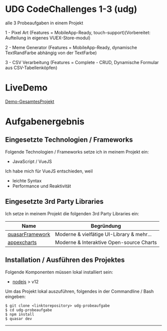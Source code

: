 # UDG CodeChallenges 1-3 (udg)

alle 3 Probeaufgaben in einem Projekt

1 - Pixel Art (Features = MobileApp-Ready, touch-support)(Vorbereitet: Aufteilung in eigenes VUEX-Store-modul)

2 - Meme Generator (Features = MobileApp-Ready, dynamische TextRandFarbe abhängig von der TextFarbe)

3 - CSV Verarbeitung (Features = Complete - CRUD, Dynamische Formular aus CSV-Tabellenköpfen)

# LiveDemo
[Demo-GesamtesProjekt](https://bake09.github.io/demo-udg-challenges)

# Aufgabenergebnis

## Eingesetzte Technologien / Frameworks

Folgende Technologien / Frameworks setze ich in meinem Projekt ein:

- JavaScript / VueJS

Ich habe mich für VueJS entschieden, weil

- leichte Syntax
- Performance und Reaktivität

## Eingesetzte 3rd Party Libraries

Ich setze in meinem Projekt die folgenden 3rd Party Libraries ein:

Name | Begründung
--- | ---
[quasarFramework](https://quasar.dev/) | Moderne & vielfätige UI-Library & mehr...
[appexcharts](https://apexcharts.com/) | Moderne & Interaktive Open-source Charts

## Installation / Ausführen des Projektes

Folgende Komponenten müssen lokal installiert sein:

- [nodejs](https://nodejs.org/en/) > v12

Um das Projekt lokal auszuführen, folgendes in der Commandline / Bash eingeben:

```console
$ git clone <linktorepository> udg-probeaufgabe
$ cd udg-probeaufgabe
$ npm install
$ quasar dev
```
---
